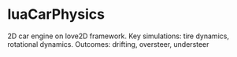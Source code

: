 # luaCarPhysics
2D car engine on love2D framework. Key simulations: tire dynamics, rotational dynamics. Outcomes:  drifting, oversteer, understeer
